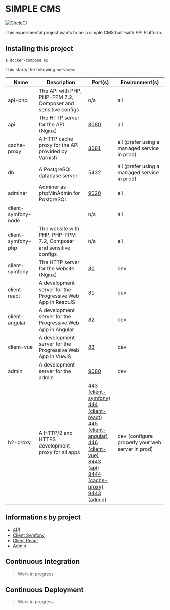 # SIMPLE CMS

[![CircleCI](https://circleci.com/gh/toofff/simple-cms.svg?style=svg)](https://circleci.com/gh/toofff/simple-cms)

This experimental project wants to be a simple CMS built with API Platform.

## Installing this project

```
$ docker-compose up
```
This starts the following services:

| Name                 | Description                                                       | Port(s)                       | Environment(s)
| -------------------- | ----------------------------------------------------------------- | ----------------------------- | --------------
| api-php              | The API with PHP, PHP-FPM 7.2, Composer and sensitive configs     | n/a                           | all
| api                  | The HTTP server for the API (Nginx)                               | [8080](http://localhost:8080) | all
| cache-proxy          | A HTTP cache proxy for the API provided by Varnish                | [8081](http://localhost:8081) | all (prefer using a managed service in prod)
| db                   | A PostgreSQL database server                                      | 5432                          | all (prefer using a managed service in prod)
| adminer              | Adminer as phpMinAdmin for PostgreSQL                             | [9020](http://localhost:9020) | all
| client-symfony-node  |                                                                   | n/a                           | all
| client-symfony-php   | The website with PHP, PHP-FPM 7.2, Composer and sensitive configs | n/a                           | all
| client-symfony       | The HTTP server for the website (Nginx)                           | [80](http://localhost:80)     | dev
| client-react         | A development server for the Progressive Web App in ReactJS       | [81](http://localhost:81)     | dev
| client-angular       | A development server for the Progressive Web App in Angular       | [82](http://localhost:82)     | dev
| client-vue           | A development server for the Progressive Web App in VueJS         | [83](http://localhost:83)     | dev
| admin                | A development server for the admin                                | [9080](http://localhost:9080) | dev
| h2-proxy             | A HTTP/2 and HTTPS development proxy for all apps                 | [443 (client-symfony)](https://localhost:443)<br>[444 (client-react)](https://localhost:444)<br>[445 (client-angular)](https://localhost:445)<br>[446 (client-vue)](https://localhost:446)<br>[8443 (api)](https://localhost:8443)<br>[8444 (cache-proxy)](https://localhost:8444)<br>[9443 (admin)](https://localhost:9443) | dev (configure properly your web server in prod)

## Informations by project

- [API](./api/README.md)
- [Client Symfony](./client-symfony/README.md)
- [Client React](./client-react/README.md)
- [Admin](./admin/README.md)

## Continuous Integration

> Work in progress

## Continuous Deployment

> Work in progress
